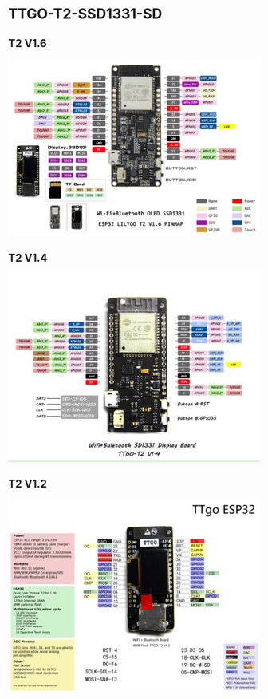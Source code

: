 # TTGO-T2-SSD1331-SD

## T2 V1.6
![image](https://github.com/LilyGO/TTGO-T2-SSD1331-SD/blob/master/T2.jpg)

## T2 V1.4
![image](https://github.com/LilyGO/TTGO-T2-SSD1331-SD/blob/master/image/T2%20V1.4new.jpg)

## T2 V1.2
![image](https://github.com/LilyGO/TTGO-T2-ESP32/blob/master/TTGO%20T2.jpg)
